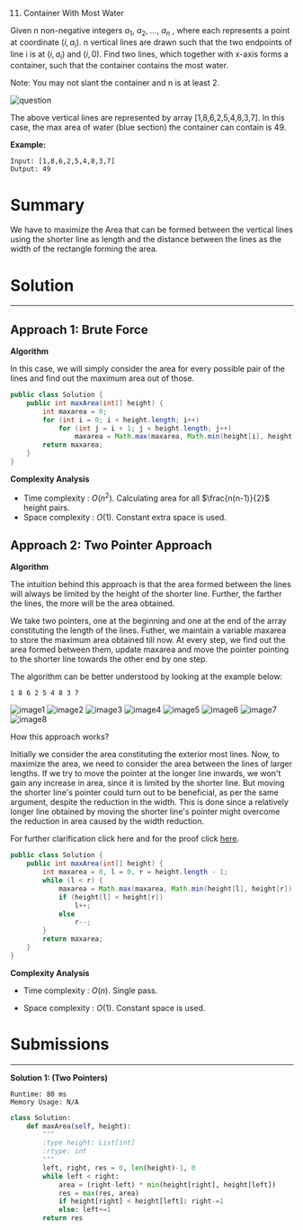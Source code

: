 11. Container With Most Water

Given n non-negative integers $a_1$, $a_2$, ..., $a_n$ , where each represents a point at coordinate $(i, a_i)$. n vertical lines are drawn such that the two endpoints of line i is at $(i, a_i)$ and $(i, 0)$. Find two lines, which together with x-axis forms a container, such that the container contains the most water.

Note: You may not slant the container and n is at least 2.

![question](img/11_question.jpg)

The above vertical lines are represented by array [1,8,6,2,5,4,8,3,7]. In this case, the max area of water (blue section) the container can contain is 49.

**Example:**
```
Input: [1,8,6,2,5,4,8,3,7]
Output: 49
```

# Summary
We have to maximize the Area that can be formed between the vertical lines using the shorter line as length and the distance between the lines as the width of the rectangle forming the area.

# Solution
---
## Approach 1: Brute Force
**Algorithm**

In this case, we will simply consider the area for every possible pair of the lines and find out the maximum area out of those.

```java
public class Solution {
    public int maxArea(int[] height) {
        int maxarea = 0;
        for (int i = 0; i < height.length; i++)
            for (int j = i + 1; j < height.length; j++)
                maxarea = Math.max(maxarea, Math.min(height[i], height[j]) * (j - i));
        return maxarea;
    }
}
```

**Complexity Analysis**
* Time complexity : $O(n^2)$. Calculating area for all $\frac{n(n-1)}{2}$ height pairs.
* Space complexity : $O(1)$. Constant extra space is used.

## Approach 2: Two Pointer Approach
**Algorithm**

The intuition behind this approach is that the area formed between the lines will always be limited by the height of the shorter line. Further, the farther the lines, the more will be the area obtained.

We take two pointers, one at the beginning and one at the end of the array constituting the length of the lines. Futher, we maintain a variable $\text{maxarea}$ to store the maximum area obtained till now. At every step, we find out the area formed between them, update $\text{maxarea}$ and move the pointer pointing to the shorter line towards the other end by one step.

The algorithm can be better understood by looking at the example below:

`1 8 6 2 5 4 8 3 7`

![image1](img/11_1.png)
![image2](img/11_2.png)
![image3](img/11_3.png)
![image4](img/11_4.png)
![image5](img/11_5.png)
![image6](img/11_6.png)
![image7](img/11_7.png)
![image8](img/11_8.png)

How this approach works?

Initially we consider the area constituting the exterior most lines. Now, to maximize the area, we need to consider the area between the lines of larger lengths. If we try to move the pointer at the longer line inwards, we won't gain any increase in area, since it is limited by the shorter line. But moving the shorter line's pointer could turn out to be beneficial, as per the same argument, despite the reduction in the width. This is done since a relatively longer line obtained by moving the shorter line's pointer might overcome the reduction in area caused by the width reduction.

For further clarification click here and for the proof click [here](https://leetcode.com/problems/container-with-most-water/discuss/6089/Anyone-who-has-a-O(N)-algorithm/7268).
```java
public class Solution {
    public int maxArea(int[] height) {
        int maxarea = 0, l = 0, r = height.length - 1;
        while (l < r) {
            maxarea = Math.max(maxarea, Math.min(height[l], height[r]) * (r - l));
            if (height[l] < height[r])
                l++;
            else
                r--;
        }
        return maxarea;
    }
}
```

**Complexity Analysis**

* Time complexity : $O(n)$. Single pass.

* Space complexity : $O(1)$. Constant space is used.

# Submissions
---
**Solution 1: (Two Pointers)**
```
Runtime: 80 ms
Memory Usage: N/A
```
```python
class Solution:
    def maxArea(self, height):
        """
        :type height: List[int]
        :rtype: int
        """
        left, right, res = 0, len(height)-1, 0
        while left < right:
            area = (right-left) * min(height[right], height[left])
            res = max(res, area)
            if height[right] < height[left]: right-=1  
            else: left+=1
        return res
```
